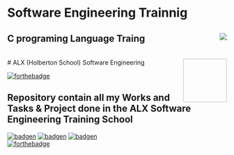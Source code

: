 # Software Engineering Trainnig
## C programing Language Traing <img align='right' src="https://cka.collectiva.in/Content/images/CourseImages/9.png">
</br>
# ALX (Holberton School) Software Engineering  <img align='right' rc="https://pbs.twimg.com/profile_images/1598046444467982352/zgotfroP_400x400.jpg" width="100" height="100">
</br>

[![forthebadge](https://forthebadge.com/images/badges/built-with-love.svg)](https://forthebadge.com)
## Repository contain all my Works and Tasks &amp; Project done in the ALX Software Engineering Training School

[![badgen](https://badgen.net/badge/icon/terminal?icon=terminal&label)](https://badgen.net)
[![badgen](https://badgen.net/badge/icon/git?icon=git&label)](https://badgen.ne)
[![badgen](https://badgen.net/badge/icon/git?icon=git&label)](https://badgen.ne)
</br>
[![forthebadge](https://forthebadge.com/images/badges/made-with-c.svg)](https://forthebadge.com)                                                                                     
